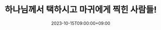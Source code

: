 ---
title: '하나님께서 택하시고 마귀에게 찍힌 사람들!'
date: 2023-10-15T09:00:00+09:00
strongly_recommend: true
meta_title: ""
description: "this is meta description"
youtube_id: "iHDtPKKxPCI"
type: "youtube"
speakers: "byun_seung_woo"
sermon_types: ["sunday_sermon"]
tags: ["holy_spirit", "guidance", "beloved_church", "goal"]
draft: false
---